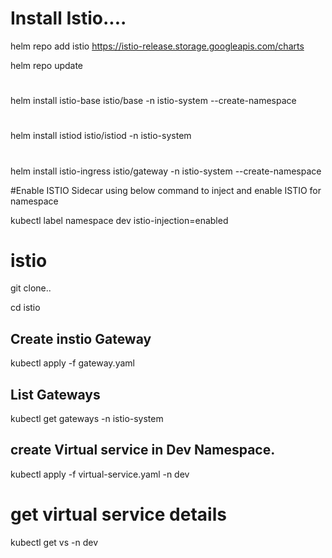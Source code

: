 
# Install Istio....

helm repo add istio https://istio-release.storage.googleapis.com/charts

helm repo update
#
helm install istio-base istio/base -n istio-system --create-namespace

#
helm install istiod istio/istiod -n istio-system 
#
helm install istio-ingress istio/gateway -n istio-system  --create-namespace



#Enable ISTIO Sidecar using below command to inject and enable ISTIO for namespace

kubectl label namespace dev istio-injection=enabled

# istio

git clone..

cd istio


## Create instio Gateway
kubectl apply -f gateway.yaml


## List Gateways

kubectl get gateways -n istio-system


 ## create Virtual service in Dev Namespace.

 kubectl apply -f virtual-service.yaml -n dev

 # get virtual service details
 kubectl get vs -n dev

 
